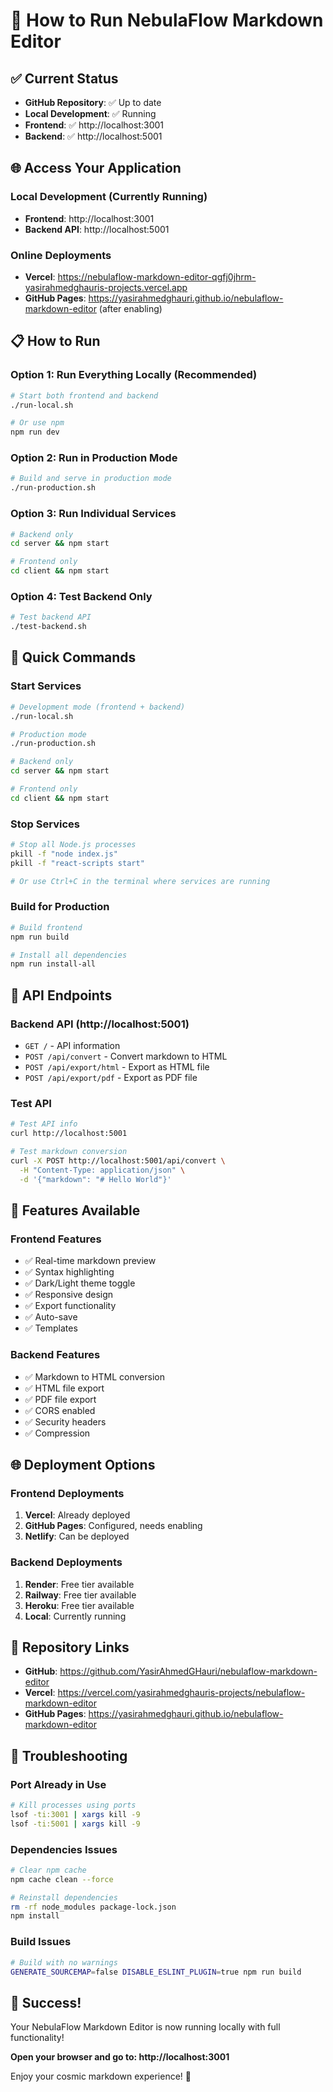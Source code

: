 # 🚀 How to Run NebulaFlow Markdown Editor

## ✅ **Current Status**
- **GitHub Repository**: ✅ Up to date
- **Local Development**: ✅ Running
- **Frontend**: ✅ http://localhost:3001
- **Backend**: ✅ http://localhost:5001

## 🌐 **Access Your Application**

### **Local Development (Currently Running)**
- **Frontend**: http://localhost:3001
- **Backend API**: http://localhost:5001

### **Online Deployments**
- **Vercel**: https://nebulaflow-markdown-editor-qgfj0jhrm-yasirahmedghauris-projects.vercel.app
- **GitHub Pages**: https://yasirahmedghauri.github.io/nebulaflow-markdown-editor (after enabling)

## 📋 **How to Run**

### **Option 1: Run Everything Locally (Recommended)**
```bash
# Start both frontend and backend
./run-local.sh

# Or use npm
npm run dev
```

### **Option 2: Run in Production Mode**
```bash
# Build and serve in production mode
./run-production.sh
```

### **Option 3: Run Individual Services**
```bash
# Backend only
cd server && npm start

# Frontend only
cd client && npm start
```

### **Option 4: Test Backend Only**
```bash
# Test backend API
./test-backend.sh
```

## 🔧 **Quick Commands**

### **Start Services**
```bash
# Development mode (frontend + backend)
./run-local.sh

# Production mode
./run-production.sh

# Backend only
cd server && npm start

# Frontend only
cd client && npm start
```

### **Stop Services**
```bash
# Stop all Node.js processes
pkill -f "node index.js"
pkill -f "react-scripts start"

# Or use Ctrl+C in the terminal where services are running
```

### **Build for Production**
```bash
# Build frontend
npm run build

# Install all dependencies
npm run install-all
```

## 📝 **API Endpoints**

### **Backend API (http://localhost:5001)**
- `GET /` - API information
- `POST /api/convert` - Convert markdown to HTML
- `POST /api/export/html` - Export as HTML file
- `POST /api/export/pdf` - Export as PDF file

### **Test API**
```bash
# Test API info
curl http://localhost:5001

# Test markdown conversion
curl -X POST http://localhost:5001/api/convert \
  -H "Content-Type: application/json" \
  -d '{"markdown": "# Hello World"}'
```

## 🎯 **Features Available**

### **Frontend Features**
- ✅ Real-time markdown preview
- ✅ Syntax highlighting
- ✅ Dark/Light theme toggle
- ✅ Responsive design
- ✅ Export functionality
- ✅ Auto-save
- ✅ Templates

### **Backend Features**
- ✅ Markdown to HTML conversion
- ✅ HTML file export
- ✅ PDF file export
- ✅ CORS enabled
- ✅ Security headers
- ✅ Compression

## 🌐 **Deployment Options**

### **Frontend Deployments**
1. **Vercel**: Already deployed
2. **GitHub Pages**: Configured, needs enabling
3. **Netlify**: Can be deployed

### **Backend Deployments**
1. **Render**: Free tier available
2. **Railway**: Free tier available
3. **Heroku**: Free tier available
4. **Local**: Currently running

## 🔗 **Repository Links**

- **GitHub**: https://github.com/YasirAhmedGHauri/nebulaflow-markdown-editor
- **Vercel**: https://vercel.com/yasirahmedghauris-projects/nebulaflow-markdown-editor
- **GitHub Pages**: https://yasirahmedghauri.github.io/nebulaflow-markdown-editor

## 🚨 **Troubleshooting**

### **Port Already in Use**
```bash
# Kill processes using ports
lsof -ti:3001 | xargs kill -9
lsof -ti:5001 | xargs kill -9
```

### **Dependencies Issues**
```bash
# Clear npm cache
npm cache clean --force

# Reinstall dependencies
rm -rf node_modules package-lock.json
npm install
```

### **Build Issues**
```bash
# Build with no warnings
GENERATE_SOURCEMAP=false DISABLE_ESLINT_PLUGIN=true npm run build
```

## 🎉 **Success!**

Your NebulaFlow Markdown Editor is now running locally with full functionality!

**Open your browser and go to: http://localhost:3001**

Enjoy your cosmic markdown experience! 🌟
